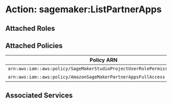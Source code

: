 # Action: sagemaker:ListPartnerApps

## Attached Roles

## Attached Policies

| Policy ARN | Policy Name |
|------------|-------------|
| `arn:aws:iam::aws:policy/SageMakerStudioProjectUserRolePermissionsBoundary` | [SageMakerStudioProjectUserRolePermissionsBoundary](../policies.md#sagemakerstudioprojectuserrolepermissionsboundary) |
| `arn:aws:iam::aws:policy/AmazonSageMakerPartnerAppsFullAccess` | [AmazonSageMakerPartnerAppsFullAccess](../policies.md#amazonsagemakerpartnerappsfullaccess) |

## Associated Services

